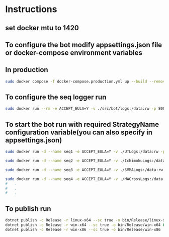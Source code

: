 # Instructions

## set docker mtu to 1420

## To configure the bot modify appsettings.json file or docker-compose environment variables

## In production

```bash
sudo docker compose -f docker-compose.production.yml up --build --remove-orphans
```

## To configure the seq logger run

```bash
sudo docker run --rm -e ACCEPT_EULA=Y -v ./src/bot/logs:/data:rw -p 8081:80 datalust/seq
```

## To start the bot run with required StrategyName configuration variable(you can also specify in appsettings.json)

```bash
sudo docker run -d --name seq1 -e ACCEPT_EULA=Y -v ./UTLogs:/data:rw -p 8081:80 --restart unless-stopped datalust/seq && dotnet build src/bot/ -o src/bot/bin/UTStrategy && dotnet src/bot/bin/UTStrategy/bot.dll StrategyName=UT Serilog__WriteTo__1__Args__serverUrl=http://localhost:8081

sudo docker run -d --name seq2 -e ACCEPT_EULA=Y -v ./IchimokuLogs:/data:rw -p 8082:80 --restart unless-stopped datalust/seq && dotnet build src/bot/ -o src/bot/bin/IchimokuStrategy && dotnet src/bot/bin/UTStrategy/bot.dll StrategyName=Ichimoku Serilog__WriteTo__1__Args__serverUrl=http://localhost:8082

sudo docker run -d --name seq3 -e ACCEPT_EULA=Y -v ./SMMALogs:/data:rw -p 8083:80 --restart unless-stopped datalust/seq && dotnet build src/bot/ -o src/bot/bin/SMMAStrategy && dotnet src/bot/bin/UTStrategy/bot.dll StrategyName=SMMA Serilog__WriteTo__1__Args__serverUrl=http://localhost:8083

sudo docker run -d --name seq4 -e ACCEPT_EULA=Y -v ./MACrossLogs:/data:rw -p 8084:80 --restart unless-stopped datalust/seq && dotnet build src/bot/ -o src/bot/bin/MACrossStrategy && dotnet src/bot/bin/UTStrategy/bot.dll StrategyName=MACross Serilog__WriteTo__1__Args__serverUrl=http://localhost:8084
#   .
#   .
#   .
```

## To publish run

```bash
dotnet publish -c Release -r linux-x64 --sc true -o bin/Release/linux-x64 && \
dotnet publish -c Release -r win-x64 --sc true -o bin/Release/win-x64 && \
dotnet publish -c Release -r win-x86 --sc true -o bin/Release/win-x86
```
